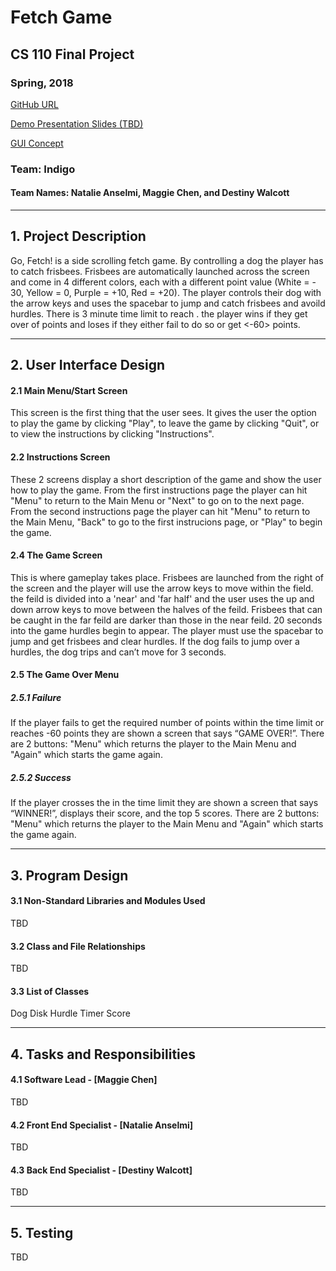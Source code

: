 # Fetch Game
## CS 110 Final Project
### Spring, 2018

[GitHub URL](https://github.com/binghamtonuniversity-cs110/final-project-spr18-indigo.git)

[Demo Presentation Slides (TBD)](#)

[GUI Concept](https://docs.google.com/presentation/d/1G4KUCHR8m9GNecY2GC9WtDUEP6b0_4xmQeJQMB2PxTA/edit?usp=sharing)

### Team: Indigo
#### Team Names: Natalie Anselmi, Maggie Chen, and Destiny Walcott

***

## 1. Project Description
Go, Fetch! is a side scrolling fetch game. By controlling a dog the player has to catch frisbees. Frisbees are automatically launched across the screen and come in 4 different colors, each with a different point value (White = - 30, Yellow = 0, Purple = +10, Red = +20). The player controls their dog with the arrow keys and uses the spacebar to jump and catch frisbees and avoild hurdles. There is 3 minute time limit to reach <a total number of points>. the player wins if they get over <that number> of points and loses if they either fail to do so or get <-60> points.

***    

## 2. User Interface Design  
#### 2.1 Main Menu/Start Screen
This screen is the first thing that the user sees. It gives the user the option to play the game by clicking "Play", to leave the game by clicking "Quit", or to view the instructions by clicking "Instructions".


#### 2.2 Instructions Screen
These 2 screens display a short description of the game and show the user how to play the game. From the first instructions page the player can hit "Menu" to return to the Main Menu or "Next" to go on to the next page. From the second instructions page the player can hit "Menu" to return to the Main Menu, "Back" to go to the first instrucions page, or "Play" to begin the game.


#### 2.4 The Game Screen
This is where gameplay takes place. Frisbees are launched from the right of the screen and the player will use the arrow keys to move within the field. the feild is divided into a 'near' and 'far half' and the user uses the up and down arrow keys to move between the halves of the feild. Frisbees that can be caught in the far feild are darker than those in the near feild. 20 seconds into the game hurdles begin to appear. The player must use the spacebar to jump and get frisbees and clear hurdles. If the dog fails to jump over a hurdles, the dog trips and can’t move for 3 seconds. 


#### 2.5 The Game Over Menu
##### 2.5.1 Failure
If the player fails to get the required number of points within the time limit or reaches -60 points they are shown a screen that says “GAME OVER!”. There are 2 buttons: "Menu" which returns the player to the Main Menu and "Again" which starts the game again.

##### 2.5.2 Success
If the player crosses the <point threshold> in the time limit they are shown a screen that says “WINNER!”, displays their score, and the top 5 scores. There are 2 buttons: "Menu" which returns the player to the Main Menu and "Again" which starts the game again.


***
## 3. Program Design
#### 3.1 Non-Standard Libraries and Modules Used
TBD

#### 3.2 Class and File Relationships
TBD

#### 3.3 List of Classes
Dog
Disk
Hurdle
Timer
Score

***
## 4. Tasks and Responsibilities
#### 4.1 Software Lead - [Maggie Chen]
TBD

#### 4.2 Front End Specialist - [Natalie Anselmi]
TBD

#### 4.3 Back End Specialist - [Destiny Walcott]
TBD

***
## 5. Testing
TBD

